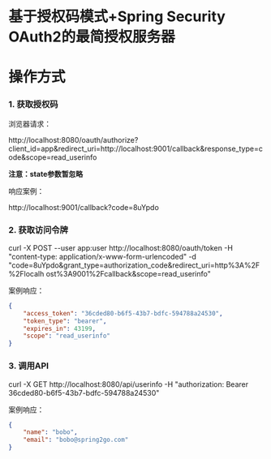 基于授权码模式+Spring Security OAuth2的最简授权服务器
======

# 操作方式

### 1. 获取授权码

浏览器请求：

http://localhost:8080/oauth/authorize?client_id=app&redirect_uri=http://localhost:9001/callback&response_type=code&scope=read_userinfo

**注意：state参数暂忽略**

响应案例：

http://localhost:9001/callback?code=8uYpdo

### 2. 获取访问令牌

curl -X POST --user app:user http://localhost:8080/oauth/token -H
"content-type: application/x-www-form-urlencoded" -d
"code=8uYpdo&grant_type=authorization_code&redirect_uri=http%3A%2F%2Flocalh
ost%3A9001%2Fcallback&scope=read_userinfo"

案例响应：

```json
{
    "access_token": "36cded80-b6f5-43b7-bdfc-594788a24530",
    "token_type": "bearer",
    "expires_in": 43199,
    "scope": "read_userinfo"
}
```


### 3. 调用API

curl -X GET http://localhost:8080/api/userinfo -H "authorization: Bearer 36cded80-b6f5-43b7-bdfc-594788a24530"

案例响应：

```json
{
    "name": "bobo",
    "email": "bobo@spring2go.com"
}
```